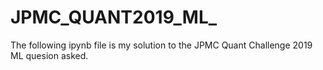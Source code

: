 # JPMC_QUANT2019_ML_

The following ipynb file is my solution to the JPMC Quant Challenge 2019 ML quesion asked.
